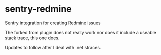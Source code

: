 # sentry-redmine
Sentry integration for creating Redmine issues

The forked from plugin does not really work nor does it include a useable stack trace, this one does. 

Updates to follow after I deal with .net straces.

